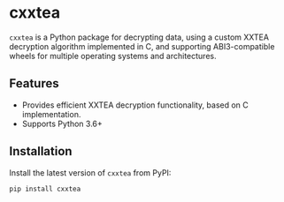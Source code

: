 # cxxtea

`cxxtea` is a Python package for decrypting data, using a custom XXTEA decryption algorithm implemented in C, and supporting ABI3-compatible wheels for multiple operating systems and architectures.

## Features

- Provides efficient XXTEA decryption functionality, based on C implementation.
- Supports Python 3.6+

## Installation

Install the latest version of `cxxtea` from PyPI:

```bash
pip install cxxtea
